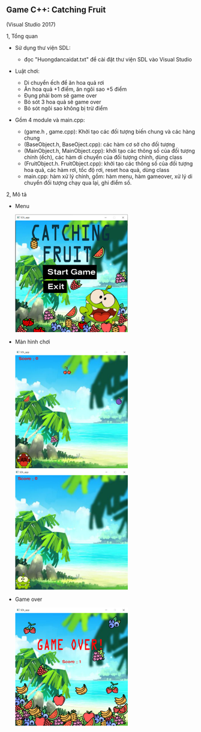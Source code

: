 <h2>Game C++: Catching Fruit </h2> (Visual Studio 2017)

1, Tổng quan
* Sử dụng thư viện SDL:
  - đọc "Huongdancaidat.txt" để cài đặt thư viện SDL vào Visual Studio
* Luật chơi:
  - Di chuyển ếch để ăn hoa quả rơi
  - Ăn hoa quả +1 điểm, ăn ngôi sao +5 điểm
  - Đụng phải bom sẽ game over
  - Bỏ sót 3 hoa quả  sẽ game over 
  - Bỏ sót ngôi sao không bị trừ điểm

* Gồm 4 module và main.cpp:
   - (game.h , game.cpp): Khởi tạo các đối tượng biến chung và các hàng chung
   - (BaseObject.h, BaseOject.cpp): các hàm cơ sở cho đối tượng
   - (MainObject.h, MainObject.cpp): khởi tạo các thông số của đối tượng chính (ếch), các hàm di chuyển của đối tượng chính, dùng class
   - (FruitObject.h. FruitObject.cpp): khởi tạo các thông số của đối tượng hoa quả, các hàm rơi, tốc độ rơi, reset hoa quả, dùng class
   - main.cpp: hàm xử lý chính, gồm: hàm menu, hàm gameover, xử lý di chuyển đối tượng chạy qua lại, ghi điểm số.
   
2, Mô tả
* Menu

  <td><img src="/Catching%20Fruit/main.PNG" width="300"></td>
* Màn hình chơi
  <td><img src="/Catching%20Fruit/main1.png" width="300">             <img src="/Catching%20Fruit/main2.png" width="300"></td>
* Game over
  <td><img src="/Catching%20Fruit/gameover.png" width="300"></td>
